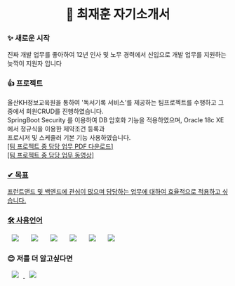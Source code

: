 <h1 align="center"> 🎁 최재훈 자기소개서 </h1>

<h3>✨ 새로운 시작</h3>
진짜 개발 업무를 좋아하여 12년 인사 및 노무 경력에서 신입으로 개발 업무를 지원하는 늦깍이 지원자 입니다

<h3>👍 프로젝트</h3>
울산KH정보교육원을 통하여 '독서기록 서비스'를 제공하는 팀프로젝트를 수행하고 그 중에서 회원CRUD를 진행하였습니다.<br> 
SpringBoot Security 를 이용하여 DB 암호화 기능을 적용하였으며, Oracle 18c XE 에서 정규식을 이용한 제약조건 등록과<br>
프로시저 및 스케줄러 기본 기능 사용하였습니다.<br>
<a href="https://progdper.github.io/profile/download/220430_팀프로젝트_개인용.pdf">[팀 프로젝트 중 담당 업무 PDF 다운로드]<br>
<a href="https://www.youtube.com/embed/8d9bQQR2sVk" >[팀 프로젝트 중 담당 업무 동영상]

<h3>✔ 목표</h3>
프런트앤드 및 백엔드에 관심이 많으며 담당하는 업무에 대하여 효율적으로 적용하고 싶습니다.

<h3>🛠 사용언어</h3>
<div>
<img src="https://img.shields.io/badge/SpringFramework-6DB33F?style=flat-square&logo=Spring&logoColor=white" style="height : auto; margin-left : 10px; margin-right : 10px;"/></a>&nbsp;
<img src="https://img.shields.io/badge/Java-007396?style=flat-square&logo=Java&logoColor=white" style="height : auto; margin-left : 10px; margin-right : 10px;"/></a>&nbsp;
<img src="https://img.shields.io/badge/HTML5-E34F26?style=flat-square&logo=HTML5&logoColor=white" style="height : auto; margin-left : 10px; margin-right : 10px;"/></a>&nbsp;
<img src="https://img.shields.io/badge/CSS3-1572B6?style=flat-square&logo=CSS3&logoColor=white" style="height : auto; margin-left : 10px; margin-right : 10px;"/></a>&nbsp;
<img src="https://img.shields.io/badge/JavaScript-F7DF1E?style=flat-square&logo=JavaScript&logoColor=white" style="height : auto; margin-left : 10px; margin-right : 10px;"/></a>&nbsp;
<img src="https://img.shields.io/badge/Oracle-F80000?style=flat-square&logo=Oracle&logoColor=white" style="height : auto; margin-left : 10px; margin-right : 10px;"/></a>&nbsp;
</div>

<h3>😊 저를 더 알고싶다면</h3>
<a href="https://progdper.github.io/"> 
 <img src="http://img.shields.io/badge/-Tech%20Blog-655ced?style=flat&logo=github&link=https://alpox.kr" 
      style="height : auto; margin-left : 10px; margin-right : 10px;"/>
</a>
<a href="https://progdper@gmail.com">
    <img src="http://img.shields.io/badge/Gmail-EA4335?style=flat&logo=Gmail&logoColor=white&link=https://i987412563i@gmail.com"
        style="height : auto; margin-left : 10px; margin-right : 10px;"/>
</a>
